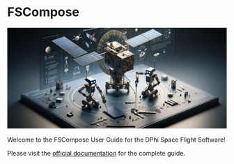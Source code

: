 # FSCompose
![](imgs/logo.png)

Welcome to the FSCompose User Guide for the DPhi Space Flight Software!

Please visit the [official documentation](https://dphi-space.github.io/FSCompose/) for the complete guide.